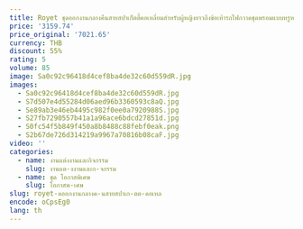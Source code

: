 ```yaml
---
title: Royet ชุดออกงานกลางคืนสายสปาเก็ตตี้คอเหลี่ยมสำหรับผู้หญิงยาวถึงข้อเท้ารถไฟกวาดชุดพรอมแบบหรูหรา
price: '3159.74'
price_original: '7021.65'
currency: THB
discount: 55%
rating: 5
volume: 85
image: Sa0c92c96418d4cef8ba4de32c60d559dR.jpg
images:
  - Sa0c92c96418d4cef8ba4de32c60d559dR.jpg
  - S7d507e4d55284d06aed96b3360593c8aQ.jpg
  - Se89ab3e46eb4495c982f0ee0a7920988S.jpg
  - S27fb7290557b41a1a96ace6bdcd27851d.jpg
  - S0fc54f5b849f450a8b8488c88febf0eak.png
  - S2b67de726d314219a9967a70816b08caF.jpg
video: ''
categories:
  - name: งานแต่งงานและกิจกรรม
    slug: งานแต-งงานและก-จกรรม
  - name: ชุด โอกาสพิเศษ
    slug: โอกาสพ-เศษ
slug: royet-ดออกงานกลางค-นสายสปาเก-ตต-คอเหล
encode: oCpsEg0
lang: th
---
```

  